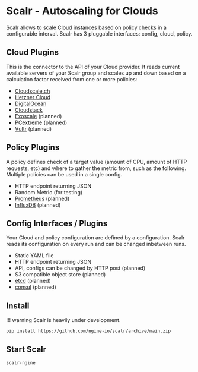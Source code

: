 # Scalr - Autoscaling for Clouds

Scalr allows to scale Cloud instances based on policy checks in a configurable interval. Scalr has 3 pluggable interfaces: config, cloud, policy.

## Cloud Plugins

This is the connector to the API of your Cloud provider. It reads current available servers of your Scalr group and scales up and down based on a calculation factor received from one or more policies:

- [Cloudscale.ch](https://www.cloudscale.ch)
- [Hetzner Cloud](https://www.hetzner.com/cloud)
- [DigitalOcean](https://www.digitalocean.com)
- [Cloudstack](https://cloudstack.apache.org)
- [Exoscale](https://www.exoscale.com) (planned)
- [PCextreme](https://www.pcextreme.com) (planned)
- [Vultr](https://www.vultr.com) (planned)

## Policy Plugins

A policy defines check of a target value (amount of CPU, amount of HTTP requests, etc) and where to gather the metric from, such as the following. Multiple policies can be used in a single config.

- HTTP endpoint returning JSON
- Random Metric (for testing)
- [Prometheus](https://prometheus.io) (planned)
- [InfluxDB](https://www.influxdata.com/) (planned)

## Config Interfaces / Plugins

Your Cloud and policy configuration are defined by a configuration. Scalr reads its configuration on every run and can be changed inbetween runs.

- Static YAML file
- HTTP endpoint returning JSON
- API, configs can be changed by HTTP post (planned)
- S3 compatible object store (planned)
- [etcd](https://etcd.io) (planned)
- [consul](https://www.consul.io) (planned)

## Install

!!! warning
    Scalr is heavily under development.

```shell
pip install https://github.com/ngine-io/scalr/archive/main.zip
```

## Start Scalr

```shell
scalr-ngine
```
